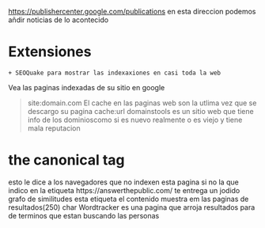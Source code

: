 https://publishercenter.google.com/publications en esta direccion podemos añdir noticias de lo acontecido

# Extensiones 
    + SEOQuake para mostrar las indexaxiones en casi toda la web

Vea las paginas indexadas de su sitio en google
>site:domain.com
El cache en las paginas web son la utlima vez que se descargo su pagina
>cache:url
domainstools es un sitio web que tiene info de los dominioscomo si es nuevo realmente o es viejo y tiene mala reputacion
# the canonical tag
<link rel="canonical" href="https://yourdomain.com/rodents/blue-mice.html"/>
esto le dice a los navegadores que no indexen esta pagina si no la que indico en la etiqueta
https://answerthepublic.com/ te entrega un jodido grafo de similitudes
<META NAME="description" CONTENT="your description goes here"> esta etiqueta el contenido muestra em las paginas de 
resultados(250) char
Wordtracker es una pagina que arroja resultados para de terminos que estan buscando las personas
